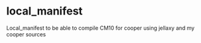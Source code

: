 local_manifest
==============

Local_manifest to be able to compile CM10 for cooper using jellaxy and my cooper sources